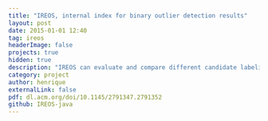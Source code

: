 ```yaml
---
title: "IREOS, internal index for binary outlier detection results"
layout: post
date: 2015-01-01 12:40
tag: ireos
headerImage: false
projects: true
hidden: true
description: "IREOS can evaluate and compare different candidate labelings of a collection of multivariate observations in terms of outliers and inliers."
category: project
author: henrique
externalLink: false
pdf: dl.acm.org/doi/10.1145/2791347.2791352
github: IREOS-java
---
```

